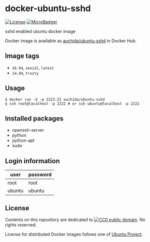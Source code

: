 # docker-ubuntu-sshd

[![License](https://img.shields.io/github/license/uchida/docker-ubuntu-sshd.svg?maxAge=2592000)](https://tldrlegal.com/license/creative-commons-cc0-1.0-universal)
[![MicroBadger](https://images.microbadger.com/badges/image/auchida/ubuntu-sshd.svg)](http://microbadger.com/images/auchida/ubuntu-sshd)

sshd enabled ubuntu docker image

Docker image is available as [auchida/ubuntu-sshd](https://hub.docker.com/r/auchida/ubuntu-sshd/) in Docker Hub.

## Image tags

- `16.04`, `xenial`, `latest`
- `14.04`, `trusty`

## Usage

```console
$ docker run -d -p 2222:22 auchida/ubuntu-sshd
$ ssh root@localhost -p 2222 # or ssh ubuntu@localhost -p 2222
```

## Installed packages

- openssh-server
- python
- python-apt
- sudo

## Login information

|user  |password|
|------|--------|
|root  |root    |
|ubuntu|ubuntu  |

## License

Contents on this repository are dedicated to [![CC0 public domain](http://i.creativecommons.org/p/zero/1.0/80x15.png "CC0 public domain")](https://creativecommons.org/publicdomain/zero/1.0/).
No rights reserved.

License for distributed Docker images follows one of [Ubuntu Project](http://www.ubuntu.com/about).
